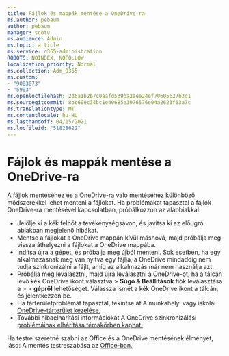 ```yaml
---
title: Fájlok és mappák mentése a OneDrive-ra
ms.author: pebaum
author: pebaum
manager: scotv
ms.audience: Admin
ms.topic: article
ms.service: o365-administration
ROBOTS: NOINDEX, NOFOLLOW
localization_priority: Normal
ms.collection: Adm_O365
ms.custom:
- "9003073"
- "5903"
ms.openlocfilehash: 2d6a1b2b7c0aafd539ba2aee24ef70605627b3c1
ms.sourcegitcommit: 8bc60ec34bc1e40685e3976576e04a2623f63a7c
ms.translationtype: MT
ms.contentlocale: hu-HU
ms.lasthandoff: 04/15/2021
ms.locfileid: "51828622"
---
```

# <a name="saving-files-and-folders-to-onedrive"></a>Fájlok és mappák mentése a OneDrive-ra

A fájlok mentéséhez és a OneDrive-ra való mentéséhez különböző módszerekkel lehet menteni a fájlokat. Ha problémákat tapasztal a fájlok OneDrive-ra mentésével kapcsolatban, próbálkozzon az alábbiakkal:

- Jelölje ki a kék felhőt a tevékenységsávon, és javítsa ki az előugró ablakban megjelenő hibákat.
- Mentse a fájlokat a OneDrive mappán kívül máshová, majd próbálja meg vissza áthelyezni a fájlokat a OneDrive mappába.
- Indítsa újra a gépet, és próbálja meg újból menteni. Sok esetben, ha egy alkalmazásnak meg van nyitva egy fájlja, a OneDrive mindaddig nem tudja szinkronizálni a fájlt, amíg az alkalmazás már nem használja azt.    
- Próbálja meg leválasztni, majd újra leválasztni a OneDrive-ot, ha a tálcán lévő kék OneDrive ikont választva > **Súgó & Beállítások** fiók leválasztása a  >    >  **gépről** lehetőséget. Válassza ismét a kék OneDrive ikont a tálcán, és jelentkezzen be.
- Ha tárterületproblémát tapasztal, tekintse át A munkahelyi vagy iskolai [OneDrive-tárterület kezelése.](https://support.microsoft.com/office/manage-your-onedrive-for-work-or-school-storage-31519161-059c-4764-b6f8-f5cd29f7fe68)
- További hibaelhárítási információkat A OneDrive szinkronizálási [problémáinak elhárítása témakörben kaphat.](https://docs.microsoft.com/alchemyinsights/fix-onedrive-sync-issues)  

Ha testre szeretné szabni az Office és a OneDrive mentésének élményét, lásd: A mentés testreszabása az [Office-ban.](https://support.microsoft.com/office/customize-the-save-experience-in-office-786200a7-f5f2-4d26-a3ae-b78c60dd5d3b)
